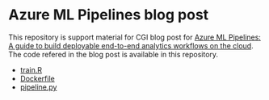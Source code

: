 # Azure ML Pipelines blog post

This repository is support material for CGI blog post for [Azure ML Pipelines: A guide to build deployable end-to-end analytics workflows on the cloud](https://www.cgi.com/fi/fi/blogi/azure-ml-pipelines). 
The code refered in the blog post is available in this repository.

- [train.R](train.R)
- [Dockerfile](Dockerfile)
- [pipeline.py](pipeline.py)

